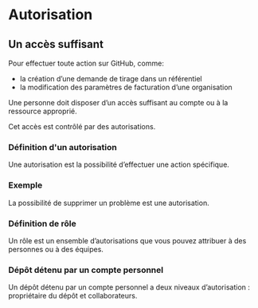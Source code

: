 <link href="../style.css" rel="stylesheet" />

# Autorisation

## Un accès suffisant

Pour effectuer toute action sur GitHub, comme:

- la création d’une demande de tirage dans un référentiel
- la modification des paramètres de facturation d’une organisation

Une personne doit disposer d’un <span class="important">accès</span> suffisant
au compte ou à la ressource approprié.

Cet accès est contrôlé par des <span class="important">autorisations</span>.

### Définition d'un autorisation

Une autorisation est la possibilité d’effectuer une action spécifique.

### Exemple

La possibilité de supprimer un problème est une autorisation.

### Définition de rôle

Un rôle est un ensemble d’autorisations que vous pouvez attribuer à des
personnes ou à des équipes.

### Dépôt détenu par un compte personnel

Un dépôt détenu par un compte personnel a deux niveaux d’autorisation :
propriétaire du dépôt et collaborateurs.
